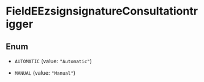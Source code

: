 

# FieldEEzsignsignatureConsultationtrigger

## Enum


* `AUTOMATIC` (value: `"Automatic"`)

* `MANUAL` (value: `"Manual"`)



